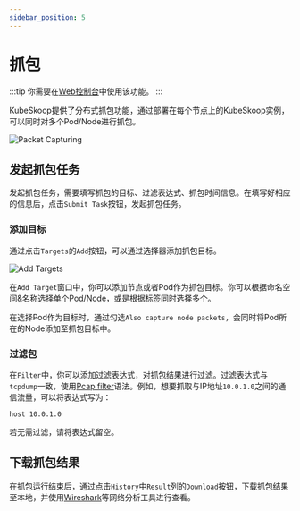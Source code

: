```yaml
---
sidebar_position: 5
---
```


# 抓包

:::tip
你需要在[Web控制台](./web-console.md)中使用该功能。
:::

KubeSkoop提供了分布式抓包功能，通过部署在每个节点上的KubeSkoop实例，可以同时对多个Pod/Node进行抓包。

![Packet Capturing](/img/packet_capturing.png)

## 发起抓包任务

发起抓包任务，需要填写抓包的目标、过滤表达式、抓包时间信息。在填写好相应的信息后，点击`Submit Task`按钮，发起抓包任务。

### 添加目标

通过点击`Targets`的`Add`按钮，可以通过选择器添加抓包目标。

![Add Targets](/img/packet-capturing-add-targets.png)

在`Add Target`窗口中，你可以添加节点或者Pod作为抓包目标。你可以根据命名空间&名称选择单个Pod/Node，或是根据标签同时选择多个。

在选择Pod作为目标时，通过勾选`Also capture node packets`，会同时将Pod所在的Node添加至抓包目标中。

### 过滤包

在`Filter`中，你可以添加过滤表达式，对抓包结果进行过滤。过滤表达式与`tcpdump`一致，使用[Pcap filter](https://www.tcpdump.org/manpages/pcap-filter.7.html)语法。例如，想要抓取与IP地址`10.0.1.0`之间的通信流量，可以将表达式写为：

```text
host 10.0.1.0
```

若无需过滤，请将表达式留空。

## 下载抓包结果

在抓包运行结束后，通过点击`History`中`Result`列的`Download`按钮，下载抓包结果至本地，并使用[Wireshark](https://www.wireshark.org/)等网络分析工具进行查看。
